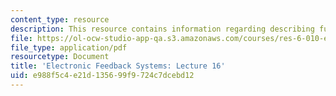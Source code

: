 ```yaml
---
content_type: resource
description: This resource contains information regarding describing functions.
file: https://ol-ocw-studio-app-qa.s3.amazonaws.com/courses/res-6-010-electronic-feedback-systems-spring-2013/e988f5c4e21d135699f9724c7dcebd12_MITRES_6-010S13_lec16.pdf
file_type: application/pdf
resourcetype: Document
title: 'Electronic Feedback Systems: Lecture 16'
uid: e988f5c4-e21d-1356-99f9-724c7dcebd12
---
```

